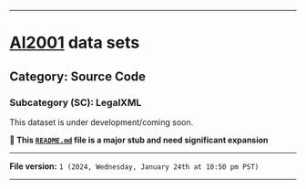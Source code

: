 
***

# [AI2001](https://github.com/seanpm2001/AI2001/) data sets

## Category: Source Code

### Subcategory (SC): LegalXML

This dataset is under development/coming soon.

**🌱️ This [`README.md`](/README.md) file is a major stub and need significant expansion**

***

**File version:** `1 (2024, Wednesday, January 24th at 10:50 pm PST)`

***
